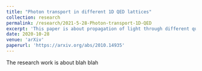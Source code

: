 ```yaml
---
title: "Photon transport in different 1D QED lattices"
collection: research
permalink: /research/2021-5-28-Photon-transport-1D-QED
excerpt: 'This paper is about propagation of light through different qubit lattices. Currently under review in the journal Physical Review A.'
date: 2020-10-28
venue: 'arXiv'
paperurl: 'https://arxiv.org/abs/2010.14935'
---
```


The research work is about blah blah